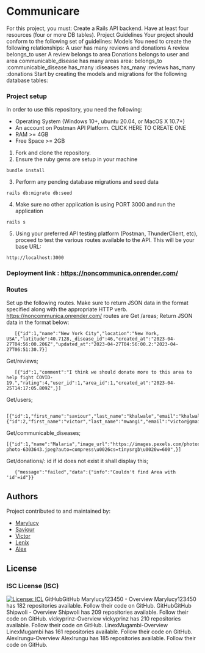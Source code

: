 # Communicare
For this project, you must:
Create a Rails API backend.
Have at least four resources (four or more DB tables).
Project Guidelines
Your project should conform to the following set of guidelines:
Models
You need to create the following relationships:
A user has many reviews and donations
A review belongs_to user
A review belongs to area
Donations belongs to user and area
communicable_disease has many areas
area:
  belongs_to :communicable_disease
  has_many :diseases
  has_many :reviews
  has_many :donations
Start by creating the models and migrations for the following database tables:
### Project setup
In order to use this repository, you need the following:
* Operating System (Windows 10+, ubuntu 20.04, or MacOS X 10.7+)
* An account on Postman API Platform. CLICK HERE TO CREATE ONE
* RAM >= 4GB
* Free Space >= 2GB
1. Fork and clone the repository.
2. Ensure the ruby gems are setup in your machine
```
bundle install
```
3. Perform any pending database migrations and seed data
```
rails db:migrate db:seed
```
4. Make sure no other application is using PORT 3000 and run the application
```
rails s
```
5. Using your preferred API testing platform (Postman, ThunderClient, etc), proceed to test the various routes available to the API. This will be your base URL:
```
http://localhost:3000
```
### Deployment link : https://noncommunica.onrender.com/
### Routes
Set up the following routes. Make sure to return JSON data in the format
specified along with the appropriate HTTP verb.
https://noncommunica.onrender.com/
routes are
Get /areas;
Return JSON data in the format below:
```
   [{"id":1,"name":"New York City","location":"New York, USA","latitude":40.7128,_disease_id":46,"created_at":"2023-04-27T04:56:00.206Z","updated_at":"2023-04-27T04:56:00.2:"2023-04-27T06:51:30.7}]
```
Get/reviews;
```
   [{"id":1,"comment":"I think we should donate more to this area to help fight COVID-19.","rating":4,"user_id":1,"area_id":1,"created_at":"2023-04-25T14:17:05.809Z",}]
```
Get/users;
```
  [{"id":1,"first_name":"saviour","last_name":"khalwale","email":"khalwale@gmail.com","password_digest":"$2a$12$OptWB2RiD3nRJTKqTo99quXwZpOk8VEMjMVYUiYr1NteqVFG47Cs.","admin":false},{"id":2,"first_name":"victor","last_name":"mwangi","email":"victor@gmail.com.com","password_digest":"$2a$12$870JI1HZh.4phaUpIBO1eesb.C1YtG.C16EyODCWzJ23kea8MaL.y","admin":true}]
```
Get/communicable_diseases;
  ```
  [{"id":1,"name":"Malaria","image_url":"https://images.pexels.com/photos/6303643/pexels-photo-6303643.jpeg?auto=compress\u0026cs=tinysrgb\u0026w=600",}]
```
Get/donations/: id
if id does not exist it shall display this;
```
   {"message":"failed","data":{"info":"Couldn't find Area with 'id'=id"}}
```
## Authors
Project contributed to and maintained by:
- [Marylucy ](https://github.com/marylucy123450)
- [Saviour](https://github.com/Shipwoli)
- [Victor](https://github.com/Vickyprinz)
- [Lenix](https://github.com/LinexMugambi)
- [Alex](https://github.com/AlexIrungu)
## License
### ISC License (ISC)
[![License: ICL](https://img.shields.io/badge/License-ISC-blue.svg)](https://opensource.org/licenses/ISC)
GitHubGitHub
Marylucy123450 - Overview
Marylucy123450 has 182 repositories available. Follow their code on GitHub.
GitHubGitHub
Shipwoli - Overview
Shipwoli has 209 repositories available. Follow their code on GitHub.
vickyprinz-Overview
vickyprinz has 210 repositories available. Follow their code on GitHub.
LinexMugambi-Overview
LinexMugambi has 161 repositories available. Follow their code on GitHub.
AlexIrungu-Overview
AlexIrungu has 185 repositories available. Follow their code on GitHub.